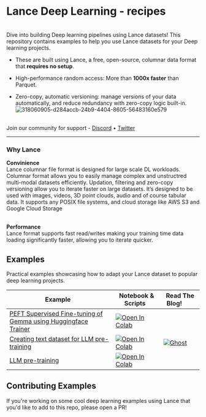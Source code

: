 # Lance Deep Learning - recipes
<br />
Dive into building Deep learning pipelines using Lance datasets!
This repository contains examples to help you use Lance datasets for your Deep learning projects.

- These are built using Lance, a free, open-source, columnar data format that **requires no setup**.

- High-performance random access: More than **1000x faster** than Parquet.

- Zero-copy, automatic versioning: manage versions of your data automatically, and reduce redundancy with zero-copy logic built-in.
![318060905-d284accb-24b9-4404-8605-56483160e579](https://github.com/lancedb/lance-deeplearning-recipes/assets/15766192/8b350bf9-726e-45b8-ba23-dc8f2043c8aa)

<br />
Join our community for support - <a href="https://discord.gg/zMM32dvNtd">Discord</a> •
<a href="https://twitter.com/lancedb">Twitter</a>

---
<h3> Why Lance </h3>
<b>Convinience</b> <br />
Lance columnar file format is designed for large scale DL workloads. Columnar format allows you to easily manage complex and unstructred multi-modal datasets efficiently. Updation, filtering and zero-copy versioning allow you to iterate faster on large datasets. It’s designed to be used with images, videos, 3D point clouds, audio and of course tabular data. It supports any POSIX file systems, and cloud storage like AWS S3 and Google Cloud Storage

<br /><b> Performance </b> <br />
Lance format supports fast read/writes making your training time data loading significantly faster, allowing you to iterate quicker.

## Examples
Practical examples showcasing how to adapt your Lance dataset to popular deep learning projects. 

| Example &nbsp; | Notebook & Scripts &nbsp; | Read The Blog!&nbsp; &nbsp; &nbsp; &nbsp;|
|-------- | ------------- | -------------   |
| [PEFT Supervised Fine-tuning of Gemma using Huggingface Trainer](/examples/sft-gemma-hindi/) | <a href="https://colab.research.google.com/github/lancedb/lance-deeplearning-recipes/blob/main/examples/sft-gemma-hindi/sft_gemma_hindi.ipynb"><img src="https://colab.research.google.com/assets/colab-badge.svg" alt="Open In Colab"></a> |
| [Creating text dataset for LLM pre-training](/examples/wikitext-llm-dataset/) | <a href="https://colab.research.google.com/github/lancedb/lance-deeplearning-recipes/blob/main/examples/wikitext-llm-dataset/wikitext-llm-dataset.ipynb"><img src="https://colab.research.google.com/assets/colab-badge.svg" alt="Open In Colab"></a> | [![Ghost](https://img.shields.io/badge/ghost-000?style=for-the-badge&logo=ghost&logoColor=%23F7DF1E)](https://blog.lancedb.com/custom-dataset-for-llm-training-using-lance/)|
| [LLM pre-training](/examples/llm-pretraining/) | <a href="https://colab.research.google.com/github/lancedb/lance-deeplearning-recipes/blob/main/examples/llm-pretraining/llm-pretraining.ipynb"><img src="https://colab.research.google.com/assets/colab-badge.svg" alt="Open In Colab"></a> |


## Contributing Examples
If you're working on some cool deep learning examples using Lance that you'd like to add to this repo, please open a PR!
